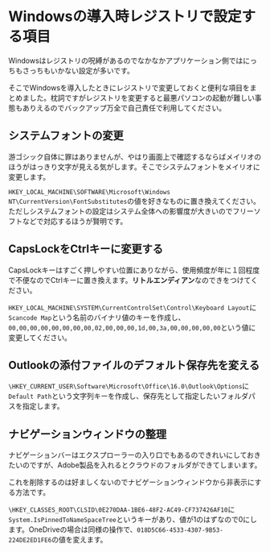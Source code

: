 # Windowsの導入時レジストリで設定する項目
Windowsはレジストリの呪縛があるのでなかなかアプリケーション側ではにっちもさっちもいかない設定が多いです。

そこでWindowsを導入したときにレジストリで変更しておくと便利な項目をまとめました。枕詞ですがレジストリを変更すると最悪パソコンの起動が難しい事態もありえるのでバックアップ万全で自己責任で利用してください。


## システムフォントの変更
游ゴシック自体に罪はありませんが、やはり画面上で確認するならばメイリオのほうがはっきり文字が見える気がします。そこでシステムフォントをメイリオに変更します。

`HKEY_LOCAL_MACHINE\SOFTWARE\Microsoft\Windows NT\CurrentVersion\FontSubstitutes`の値を好きなものに置き換えてください。ただしシステムフォントの設定はシステム全体への影響度が大きいのでフリーソフトなどで対応するほうが賢明です。


## CapsLockをCtrlキーに変更する
CapsLockキーはすごく押しやすい位置にありながら、使用頻度が年に１回程度で不便なのでCtrlキーに置き換えます。**リトルエンディアン**なのできをつけてください。

`HKEY_LOCAL_MACHINE\SYSTEM\CurrentControlSet\Control\Keyboard Layout`に`Scancode Map`という名前のバイナリ値のキーを作成し、`00,00,00,00,00,00,00,00,02,00,00,00,1d,00,3a,00,00,00,00,00`という値に変更してください。

## Outlookの添付ファイルのデフォルト保存先を変える
`\HKEY_CURRENT_USER\Software\Microsoft\Office\16.0\Outlook\Options`に`Default Path`という文字列キーを作成し、保存先として指定したいフォルダパスを指定します。

## ナビゲーションウィンドウの整理
ナビゲーションバーはエクスプローラーの入り口でもあるのできれいにしておきたいのですが、Adobe製品を入れるとクラウドのフォルダができてしまいます。

これを削除するのは好ましくないのでナビゲーションウィンドウから非表示にする方法です。


`\HKEY_CLASSES_ROOT\CLSID\0E270DAA-1BE6-48F2-AC49-CF737426AF10`に`System.IsPinnedToNameSpaceTree`というキーがあり、値が1のはずなので0にします。OneDriveの場合は同様の操作で、`018D5C66-4533-4307-9B53-224DE2ED1FE6`の値を変えます。
